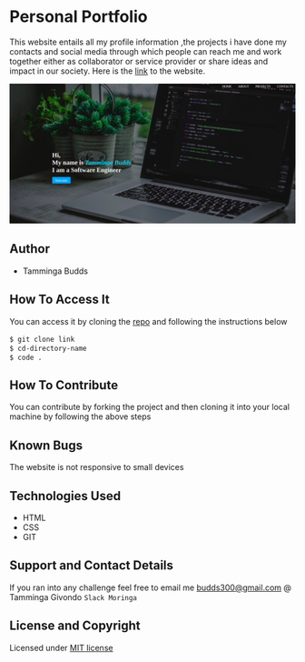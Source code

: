# Personal Portfolio
This website entails all my profile information ,the projects  i  have done  my contacts and social media through which people can reach me and work together either as collaborator or service  provider or share ideas and impact in our society. Here is the [link](budds300.github.io/portfolio/) to the website.

![Preview](screenshot.png)
## Author
* Tamminga Budds
## How To Access It
You can access it by cloning  the [repo](https://github.com/budds300/portfolio) and following the instructions below
```
$ git clone link
$ cd-directory-name
$ code .

```
## How To Contribute
You can contribute by forking the project and then cloning it into your local machine by following the above steps

## Known Bugs
The website is not responsive to small devices

## Technologies Used
* HTML
* CSS
* GIT

## Support and Contact Details
 If you ran into any challenge feel free to email me 
 budds300@gmail.com
 @ Tamminga Givondo `Slack Moringa`
 ## License and Copyright
 Licensed under [MIT license](LICENSE)